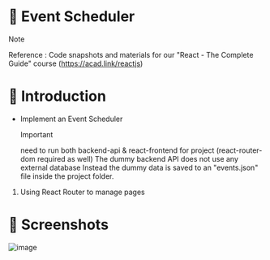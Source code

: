 # 💯 Event Scheduler

> [!NOTE]
> Reference : Code snapshots and materials for our "React - The Complete Guide" course (https://acad.link/reactjs)

# 📖 Introduction
- Implement an Event Scheduler
  > [!IMPORTANT]
  > need to run both backend-api & react-frontend for project (react-router-dom required as well)
  > The dummy backend API does not use any external database
  > Instead the dummy data is saved to an "events.json" file inside the project folder.

1. Using React Router to manage pages

# 👀 Screenshots
![image](https://github.com/kdh4646/event-scheduler/assets/71913953/0fff27fd-5beb-4d04-bf2e-4a996b95ed5b)

